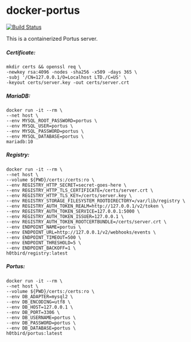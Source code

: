 # docker-portus

[![Build Status](https://travis-ci.org/h0tbird/docker-portus.svg?branch=master)](https://travis-ci.org/h0tbird/docker-portus)

This is a containerized Portus server.

##### Certificate:
```
mkdir certs && openssl req \
-newkey rsa:4096 -nodes -sha256 -x509 -days 365 \
-subj '/CN=127.0.0.1/O=Localhost LTD./C=US' \
-keyout certs/server.key -out certs/server.crt
```

##### MariaDB:
```
docker run -it --rm \
--net host \
--env MYSQL_ROOT_PASSWORD=portus \
--env MYSQL_USER=portus \
--env MYSQL_PASSWORD=portus \
--env MYSQL_DATABASE=portus \
mariadb:10
```

##### Registry:
```
docker run -it --rm \
--net host \
--volume ${PWD}/certs:/certs:ro \
--env REGISTRY_HTTP_SECRET=secret-goes-here \
--env REGISTRY_HTTP_TLS_CERTIFICATE=/certs/server.crt \
--env REGISTRY_HTTP_TLS_KEY=/certs/server.key \
--env REGISTRY_STORAGE_FILESYSTEM_ROOTDIRECTORY=/var/lib/registry \
--env REGISTRY_AUTH_TOKEN_REALM=http://127.0.0.1/v2/token \
--env REGISTRY_AUTH_TOKEN_SERVICE=127.0.0.1:5000 \
--env REGISTRY_AUTH_TOKEN_ISSUER=127.0.0.1 \
--env REGISTRY_AUTH_TOKEN_ROOTCERTBUNDLE=/certs/server.crt \
--env ENDPOINT_NAME=portus \
--env ENDPOINT_URL=http://127.0.0.1/v2/webhooks/events \
--env ENDPOINT_TIMEOUT=500 \
--env ENDPOINT_THRESHOLD=5 \
--env ENDPOINT_BACKOFF=1 \
h0tbird/registry:latest
```

##### Portus:
```
docker run -it --rm \
--net host \
--volume ${PWD}/certs:/certs:ro \
--env DB_ADAPTER=mysql2 \
--env DB_ENCODING=utf8 \
--env DB_HOST=127.0.0.1 \
--env DB_PORT=3306 \
--env DB_USERNAME=portus \
--env DB_PASSWORD=portus \
--env DB_DATABASE=portus \
h0tbird/portus:latest
```
